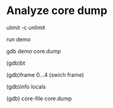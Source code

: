 # Analyze core dump

ulimit -c unlimit

run demo

gdb demo core.dump

(gdb)bt

(gdb)frame 0...4 (swich frame)

(gdb)info locals

(gdb) core-file core.dump
